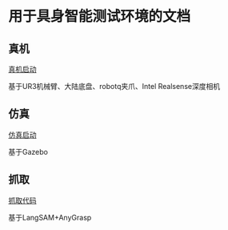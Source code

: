 # 用于具身智能测试环境的文档

## 真机
[真机启动](real_robot.md)

基于UR3机械臂、大陆底盘、robotq夹爪、Intel Realsense深度相机

## 仿真
[仿真启动](sim_robot.md)

基于Gazebo

## 抓取
[抓取代码](https://github.com/RLC-Lab/Grasp-Module)

基于LangSAM+AnyGrasp
